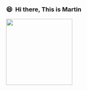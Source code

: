 ### 😄 &nbsp;Hi there, This is Martin 
<p align="left">
	<a href="https://github.com/xixiangzouyibian">
	  <img height="180em" src="https://github-readme-stats-eight-theta.vercel.app/api?username=xixiangzouyibian&show_icons=true&theme=vue&include_all_commits=true&count_private=true&hide=contribs"/>
	</a>
</p>

<!-- ### :scroll: &nbsp;<a href="https://www.linkedin.com/in/zhou-meng-martin-803794112">Read Me</a> -->
